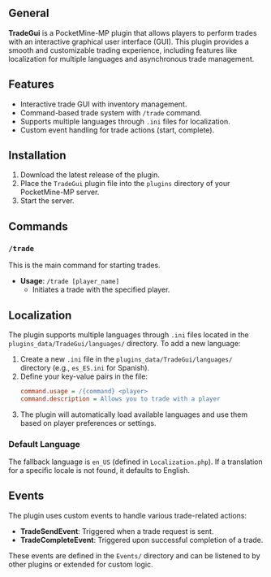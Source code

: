 
## General

**TradeGui** is a PocketMine-MP plugin that allows players to perform trades with an interactive graphical user
interface (GUI). This plugin provides a smooth and customizable trading experience, including features like localization
for multiple languages and asynchronous trade management.

## Features

- Interactive trade GUI with inventory management.
- Command-based trade system with `/trade` command.
- Supports multiple languages through `.ini` files for localization.
- Custom event handling for trade actions (start, complete).

## Installation

1. Download the latest release of the plugin.
2. Place the `TradeGui` plugin file into the `plugins` directory of your PocketMine-MP server.
3. Start the server.

## Commands

### `/trade`

This is the main command for starting trades.

- **Usage**: `/trade [player_name]`
  - Initiates a trade with the specified player.

## Localization

The plugin supports multiple languages through `.ini` files located in the `plugins_data/TradeGui/languages/` directory.
To add a new language:

1. Create a new `.ini` file in the `plugins_data/TradeGui/languages/` directory (e.g., `es_ES.ini` for Spanish).
2. Define your key-value pairs in the file:
    ```ini
    command.usage = /{command} <player>
    command.description = Allows you to trade with a player
    ```
3. The plugin will automatically load available languages and use them based on player preferences or settings.

### Default Language

The fallback language is `en_US` (defined in `Localization.php`). If a translation for a specific locale is not found,
it defaults to English.

## Events

The plugin uses custom events to handle various trade-related actions:

- **TradeSendEvent**: Triggered when a trade request is sent.
- **TradeCompleteEvent**: Triggered upon successful completion of a trade.

These events are defined in the `Events/` directory and can be listened to by other plugins or extended for custom
logic.